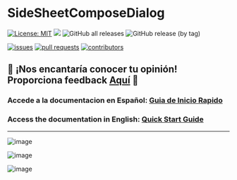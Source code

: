 # SideSheetComposeDialog

[![License: MIT](https://img.shields.io/badge/License-MIT-yellow.svg)](https://opensource.org/licenses/MIT)
[![](https://jitpack.io/v/brunonavarro/SideSheetComposeDialog.svg)](https://jitpack.io/#brunonavarro/SideSheetComposeDialog)
![GitHub all releases](https://img.shields.io/github/downloads/brunonavarro/SideSheetComposeDialog/total)
![GitHub release (by tag)](https://img.shields.io/github/downloads/brunonavarro/SideSheetComposeDialog/1.0.0/total)


[![issues](https://img.shields.io/github/issues/brunonavarro/SideSheetComposeDialog?style=for-the-badge)](https://github.com/brunonavarro/SideSheetComposeDialog/issues)
[![pull requests](https://img.shields.io/github/issues-pr/brunonavarro/SideSheetComposeDialog?style=for-the-badge)](https://github.com/brunonavarro/SideSheetComposeDialog/pulls)
[![contributors](https://img.shields.io/github/contributors/brunonavarro/SideSheetComposeDialog?style=for-the-badge)](https://github.com/brunonavarro/SideSheetComposeDialog/graphs/contributors)

## :loudspeaker: **¡Nos encantaría conocer tu opinión! Proporciona feedback [Aquí](https://github.com/brunonavarro/SideSheetComposeDialog/issues/new?assignees=brunonavarro&labels=feedback&projects=&template=feedback-libreria-sidesheetcomposedialog.md&title=%5BFEEDBACK%5D)** :loudspeaker:


### Accede a la documentacion en Español: [Guia de Inicio Rapido](https://github.com/brunonavarro/SideSheetComposeDialog/blob/master/docs/README-es.md)

### Access the documentation in English: [Quick Start Guide](https://github.com/brunonavarro/SideSheetComposeDialog/blob/master/docs/README-en.md)

---

![image](https://github.com/brunonavarro/SideSheetComposeDialog/assets/25406162/05accf21-ed5e-4ab7-91f5-134c3e3bdf9f)

![image](https://github.com/brunonavarro/SideSheetComposeDialog/assets/25406162/9c8cde49-8d20-45bf-a4d5-8b6348d49542)

![image](https://github.com/brunonavarro/SideSheetComposeDialog/assets/25406162/1bbdc7dc-68f9-4658-b637-dee907fe0fe6)
